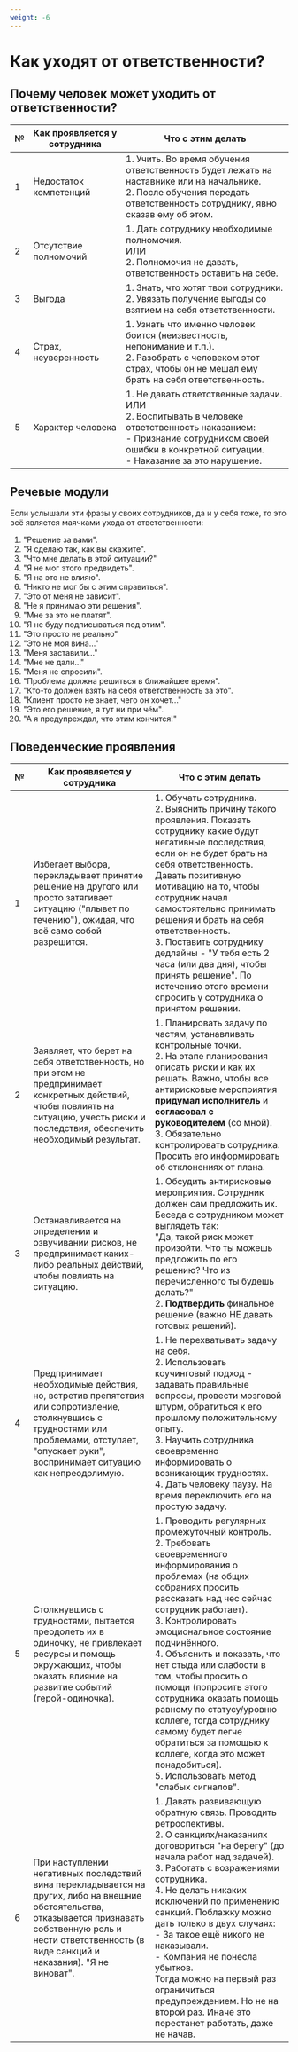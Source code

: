 ```yaml
---
weight: -6
---
```

# Как уходят от ответственности?

## Почему человек может уходить от ответственности?
| №   | Как проявляется у сотрудника | Что с этим делать                                                                                                                                                                                    |
| --- | ---------------------------- | ---------------------------------------------------------------------------------------------------------------------------------------------------------------------------------------------------- |
| 1   | Недостаток компетенций       | 1. Учить. Во время обучения ответственность будет лежать на наставнике или на начальнике.<br>2. После обучения передать ответственность сотруднику, явно сказав ему об этом.                         |
| 2   | Отсутствие полномочий        | 1. Дать сотруднику необходимые полномочия.<br>  ИЛИ<br>2. Полномочия не давать, ответственность оставить на себе.                                                                                    |
| 3   | Выгода                       | 1. Знать, что хотят твои сотрудники.<br>2. Увязать получение выгоды со взятием на себя ответственности.                                                                                              |
| 4   | Страх, неуверенность         | 1. Узнать что именно человек боится (неизвестность, непонимание и т.п.).<br>2. Разобрать с человеком этот страх, чтобы он не мешал ему брать на себя ответственность.                                |
| 5   | Характер человека            | 1. Не давать ответственные задачи.<br>  ИЛИ<br>2. Воспитывать в человеке ответственность наказанием:<br>- Признание сотрудником своей ошибки в конкретной ситуации.<br>- Наказание за это нарушение. |

## Речевые модули
Если услышали эти фразы у своих сотрудников, да и у себя тоже, то это всё является маячками ухода от ответственности:

1. "Решение за вами".
2. "Я сделаю так, как вы скажите".
3. "Что мне делать в этой ситуации?"
4. "Я не мог этого предвидеть".
5. "Я на это не влияю".
6. "Никто не мог бы с этим справиться".
7. "Это от меня не зависит".
8. "Не я принимаю эти решения".
9. "Мне за это не платят".
10. "Я не буду подписываться под этим".
11. "Это просто не реально"
12. "Это не моя вина..."
13. "Меня заставили..."
14. "Мне не дали..."
15. "Меня не спросили".
16. "Проблема должна решиться в ближайшее время".
17. "Кто-то должен взять на себя ответственность за это".
18. "Клиент просто не знает, чего он хочет..."
19. "Это его решение, я тут ни при чём".
20. "А я предупреждал, что этим кончится!"

## Поведенческие проявления
| №   | Как проявляется у сотрудника                                                                                                                                                                                          | Что с этим делать                                                                                                                                                                                                                                                                                                                                                                                                                                                                                                                                                  |
| --- | --------------------------------------------------------------------------------------------------------------------------------------------------------------------------------------------------------------------- | ------------------------------------------------------------------------------------------------------------------------------------------------------------------------------------------------------------------------------------------------------------------------------------------------------------------------------------------------------------------------------------------------------------------------------------------------------------------------------------------------------------------------------------------------------------------ |
| 1   | Избегает выбора, перекладывает принятие решение на другого или просто затягивает ситуацию ("плывет по течению"), ожидая, что всё само собой разрешится.                                                               | 1. Обучать сотрудника.<br>2. Выяснить причину такого проявления. Показать сотруднику какие будут негативные последствия, если он не будет брать на себя ответственность. Давать позитивную мотивацию на то, чтобы сотрудник начал самостоятельно принимать решения и брать на себя ответственность.<br>3. Поставить сотруднику дедлайны - "У тебя есть 2 часа (или два дня), чтобы принять решение". По истечению этого времени спросить у сотрудника о принятом решении.                                                                                          |
| 2   | Заявляет, что берет на себя ответственность, но при этом не предпринимает конкретных действий, чтобы повлиять на ситуацию, учесть риски и последствия, обеспечить необходимый результат.                              | 1. Планировать задачу по частям, устанавливать контрольные точки.<br>2. На этапе планирования описать риски и как их решать. Важно, чтобы все антирисковые мероприятия **придумал исполнитель** и **согласовал с руководителем** (со мной).<br>3. Обязательно контролировать сотрудника. Просить его информировать об отклонениях от плана.                                                                                                                                                                                                                        |
| 3   | Останавливается на определении и озвучивании рисков, не предпринимает каких-либо реальных действий, чтобы повлиять на ситуацию.                                                                                       | 1. Обсудить антирисковые мероприятия. Сотрудник должен сам предложить их.<br>Беседа с сотрудником может выглядеть так:<br>"Да, такой риск может произойти. Что ты можешь предложить по его решению? Что из перечисленного ты будешь делать?"<br>2. **Подтвердить** финальное решение (важно НЕ давать готовых решений).                                                                                                                                                                                                                                            |
| 4   | Предпринимает необходимые действия, но, встретив препятствия или сопротивление, столкнувшись с трудностями или проблемами, отступает, "опускает руки", воспринимает ситуацию как непреодолимую.                       | 1. Не перехватывать задачу на себя.<br>2. Использовать коучинговый подход - задавать правильные вопросы, провести мозговой штурм, обратиться к его прошлому положительному опыту.<br>3. Научить сотрудника своевременно информировать о возникающих трудностях.<br>4. Дать человеку паузу. На время переключить его на простую задачу.                                                                                                                                                                                                                             |
| 5   | Столкнувшись с трудностями, пытается преодолеть их в одиночку, не привлекает ресурсы и помощь окружающих, чтобы оказать влияние на развитие событий (герой-одиночка).                                                 | 1. Проводить регулярных промежуточный контроль.<br>2. Требовать своевременного информирования о проблемах (на общих собраниях просить рассказать над чес сейчас сотрудник работает).<br>3. Контролировать эмоциональное состояние подчинённого.<br>4. Объяснить и показать, что нет стыда или слабости в том, чтобы просить о помощи (попросить этого сотрудника оказать помощь равному по статусу/уровню коллеге, тогда сотруднику самому будет легче обратиться за помощью к коллеге, когда это может понадобиться).<br>5. Использовать метод "слабых сигналов". |
| 6   | При наступлении негативных последствий вина перекладывается на других, либо на внешние обстоятельства, отказывается признавать собственную роль и нести ответственность (в виде санкций и наказания). "Я не виноват". | 1. Давать развивающую обратную связь. Проводить ретроспективы.<br>2. О санкциях/наказаниях договориться "на берегу" (до начала работ над задачей).<br>3. Работать с возражениями сотрудника.<br>4. Не делать никаких исключений по применению санкций. Поблажку можно дать только в двух случаях:<br>- За такое ещё никого не наказывали.<br>- Компания не понесла убытков.<br>Тогда можно на первый раз ограничиться предупреждением. Но не на второй раз. Иначе это перестанет работать, даже не начав.                                                          |

